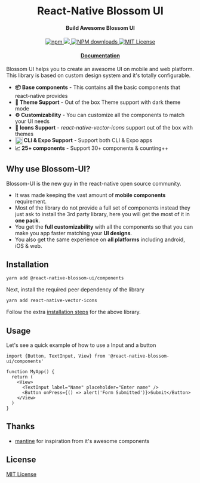 <h1 align="center">
  React-Native Blossom UI
</h1>

<h4 align="center">
  Build Awesome Blossom UI
</h4>

<p align="center">
  <a href="https://www.npmjs.com/package/@react-native-blossom-ui/components">
    <img src="https://img.shields.io/npm/v/@react-native-blossom-ui/components.svg" alt="npm"/>
  </a>
  <a href="https://www.npmjs.com/package/@react-native-blossom-ui/components">
    <img src="https://img.shields.io/github/stars/deepakkumardk/react-native-blossom-ui?label=stars&logo&style=flat-square">
   </a>
  <a href="https://www.npmjs.com/package/@react-native-blossom-ui/components">
    <img src="https://img.shields.io/npm/dm/@react-native-blossom-ui/components.svg?style=flat-square" alt="NPM downloads">
  </a>
  <a href="/LICENSE">
    <img src="https://img.shields.io/badge/License-MIT-blue.svg" alt="MIT License"/>
  </a>
</p>

<div align="center">
  <h4><a href="https://docs-react-native-blossom-ui.vercel.app/">Documentation</a></h4>
</div>

Blossom UI helps you to create an awesome UI on mobile and web platform. This library is based on custom design system and it's totally configurable.

- **📦️ Base components** - This contains all the basic components that react-native provides
- **🎨 Theme Support** - Out of the box Theme support with dark theme mode
- **⚙️ Customizability** - You can customize all the components to match your UI needs
- **🔣 Icons Support** - _react-native-vector-icons_ support out of the box with themes
- **<img src="https://reactnative.dev/img/header_logo.svg" width="20" height="20" align="center" /> CLI & Expo Support** - Support both CLI & Expo apps
- **📈 25+ components** - Support 30+ components & counting++

## Why use Blossom-UI?

Blossom-UI is the new guy in the react-native open source community.

- It was made keeping the vast amount of **mobile components** requirement.
- Most of the library do not provide a full set of components instead they just ask to install the 3rd party library, here you will get the most of it in **one pack**.
- You get the **full customizability** with all the components so that you can make you app faster matching your **UI designs**.
- You also get the same experience on **all platforms** including android, iOS & web.

## Installation

```bash
yarn add @react-native-blossom-ui/components
```

Next, install the required peer dependency of the library

```bash
yarn add react-native-vector-icons
```

Follow the extra [installation steps](https://github.com/oblador/react-native-vector-icons) for the above library.

## Usage

Let's see a quick example of how to use a Input and a button

```tsx
import {Button, TextInput, View} from '@react-native-blossom-ui/components'

function MyApp() {
  return (
    <View>
      <TextInput label="Name" placeholder="Enter name" />
      <Button onPress={() => alert('Form Submitted')}>Submit</Button>
    </View>
  )
}
```

## Thanks

- [mantine](https://mantine.dev) for inspiration from it's awesome components

## License

[MIT License](LICENSE)

